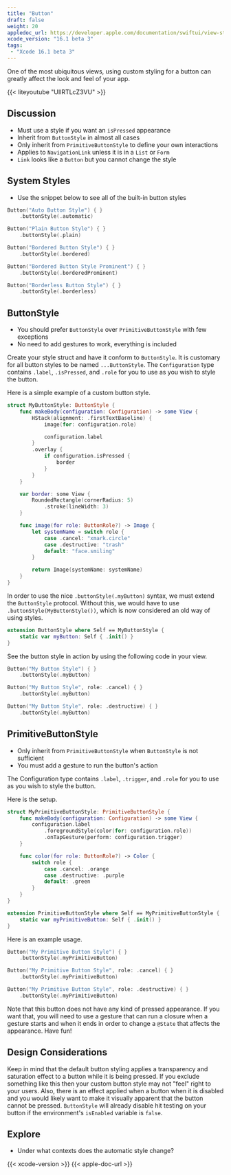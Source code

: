 ```yaml
---
title: "Button"
draft: false
weight: 20
appledoc_url: https://developer.apple.com/documentation/swiftui/view-styles#Styling-buttons
xcode_version: "16.1 beta 3"
tags:
 - "Xcode 16.1 beta 3"
---
```


One of the most ubiquitous views, using custom styling for a button can greatly affect the look and feel of your app. 

{{< liteyoutube "UIlRTLcZ3VU" >}}

## Discussion

* Must use a style if you want an `isPressed` appearance
* Inherit from `ButtonStyle` in almost all cases
* Only inherit from `PrimitiveButtonStyle` to define your own interactions
* Applies to `NavigationLink` unless it is in a `List` or `Form`
* `Link` looks like a `Button` but you cannot change the style

## System Styles

* Use the snippet below to see all of the built-in button styles

```swift
Button("Auto Button Style") { }
    .buttonStyle(.automatic)

Button("Plain Button Style") { }
    .buttonStyle(.plain)

Button("Bordered Button Style") { }
    .buttonStyle(.bordered)

Button("Bordered Button Style Prominent") { }
    .buttonStyle(.borderedProminent)

Button("Borderless Button Style") { }
    .buttonStyle(.borderless)
```

## ButtonStyle

* You should prefer `ButtonStyle` over `PrimitiveButtonStyle` with few exceptions
* No need to add gestures to work, everything is included

Create your style struct and have it conform to `ButtonStyle`. It is customary for all button styles to be named `...ButtonStyle`. The `Configuration` type contains `.label`, `.isPressed`, and `.role` for you to use as you wish to style the button.

Here is a simple example of a custom button style.

```swift
struct MyButtonStyle: ButtonStyle {
    func makeBody(configuration: Configuration) -> some View {
        HStack(alignment: .firstTextBaseline) {
            image(for: configuration.role)

            configuration.label
        }
        .overlay {
            if configuration.isPressed {
                border
            }
        }
    }

    var border: some View {
        RoundedRectangle(cornerRadius: 5)
            .stroke(lineWidth: 3)
    }

    func image(for role: ButtonRole?) -> Image {
        let systemName = switch role {
            case .cancel: "xmark.circle"
            case .destructive: "trash"
            default: "face.smiling"
        }

        return Image(systemName: systemName)
    }
}
```

In order to use the nice `.buttonStyle(.myButton)` syntax, we must extend the `ButtonStyle` protocol. Without this, we would have to use `.buttonStyle(MyButtonStyle())`, which is now considered an old way of using styles.

```swift
extension ButtonStyle where Self == MyButtonStyle {
    static var myButton: Self { .init() }
}
```

See the button style in action by using the following code in your view. 

```swift
Button("My Button Style") { }
    .buttonStyle(.myButton)

Button("My Button Style", role: .cancel) { }
    .buttonStyle(.myButton)

Button("My Button Style", role: .destructive) { }
    .buttonStyle(.myButton)
```

## PrimitiveButtonStyle

* Only inherit from `PrimitiveButtonStyle` when `ButtonStyle` is not sufficient
* You must add a gesture to run the button's action

The Configuration type contains `.label`, `.trigger`, and `.role` for you to use as you wish to style the button.

Here is the setup. 

```swift
struct MyPrimitiveButtonStyle: PrimitiveButtonStyle {
    func makeBody(configuration: Configuration) -> some View {
        configuration.label
            .foregroundStyle(color(for: configuration.role))
            .onTapGesture(perform: configuration.trigger)
    }

    func color(for role: ButtonRole?) -> Color {
        switch role {
            case .cancel: .orange
            case .destructive: .purple
            default: .green
        }
    }
}

extension PrimitiveButtonStyle where Self == MyPrimitiveButtonStyle {
    static var myPrimitiveButton: Self { .init() }
}
```

Here is an example usage.

```swift
Button("My Primitive Button Style") { }
    .buttonStyle(.myPrimitiveButton)

Button("My Primitive Button Style", role: .cancel) { }
    .buttonStyle(.myPrimitiveButton)

Button("My Primitive Button Style", role: .destructive) { }
    .buttonStyle(.myPrimitiveButton)
```

Note that this button does not have any kind of pressed appearance. If you want that, you will need to use a gesture that can run a closure when a gesture starts and when it ends in order to change a `@State` that affects the appearance. Have fun!

## Design Considerations

Keep in mind that the default button styling applies a transparency and saturation effect to a button while it is being pressed. If you exclude something like this then your custom button style may not "feel" right to your users. Also, there is an effect applied when a button when it is disabled and you would likely want to make it visually apparent that the button cannot be pressed. `ButtonStyle` will already disable hit testing on your button if the environment's `isEnabled` variable is `false`. 

## Explore

* Under what contexts does the automatic style change?

{{< xcode-version >}}
{{< apple-doc-url >}}